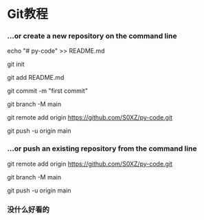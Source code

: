 # Git教程
### …or create a new repository on the command line

echo "# py-code" >> README.md

git init

git add README.md

git commit -m "first commit"

git branch -M main

git remote add origin https://github.com/S0XZ/py-code.git

git push -u origin main

### …or push an existing repository from the command line


git remote add origin https://github.com/S0XZ/py-code.git

git branch -M main

git push -u origin main


### 没什么好看的